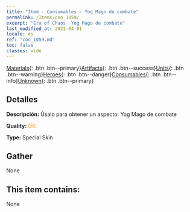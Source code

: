 ```yaml
---
title: "Item - Consumables - Yog Mago de combate"
permalink: /Items/con_1059/
excerpt: "Era of Chaos  Yog Mago de combate"
last_modified_at: 2021-04-01
locale: es
ref: "con_1059.md"
toc: false
classes: wide
---
```

 [Materials](/es/Items/){: .btn .btn--primary}[Artifacts](/es/Items/Artifacts/){: .btn .btn--success}[Units](/es/Items/Units/){: .btn .btn--warning}[Heroes](/es/Items/Heroes/){: .btn .btn--danger}[Consumables](/es/Items/Consumables/){: .btn .btn--info}[Unknown](/es/Items/Unknown/){: .btn .btn--primary}

## Detalles
 **Descripción:** Úsalo para obtener un aspecto: Yog Mago de combate

 **Quality:** <span style="color: #FF8C00">OK</span>

 **Type:** Special Skin

## Gather

  None

## This item contains:

  None

